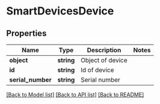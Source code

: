 # SmartDevicesDevice

## Properties
Name | Type | Description | Notes
------------ | ------------- | ------------- | -------------
**object** | **string** | Object of device | 
**id** | **string** | Id of device | 
**serial_number** | **string** | Serial number | 

[[Back to Model list]](../README.md#documentation-for-models) [[Back to API list]](../README.md#documentation-for-api-endpoints) [[Back to README]](../../README.md)


